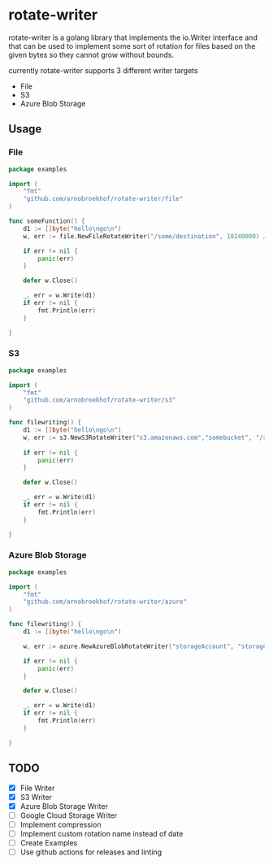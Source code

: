 # rotate-writer

rotate-writer is a golang library that implements the io.Writer interface and that can be used to implement 
some sort of rotation for files based on the given bytes so they cannot grow without bounds.

currently rotate-writer supports 3 different writer targets

* File
* S3
* Azure Blob Storage

## Usage

### File

```go
package examples

import (
    "fmt"
    "github.com/arnobroekhof/rotate-writer/file"
)

func someFunction() {
    d1 := []byte("hello\ngo\n")
    w, err := file.NewFileRotateWriter("/some/destination", 10240000) // set rotation size to 10MB

    if err != nil {
        panic(err)
    }

    defer w.Close()

    _, err = w.Write(d1)
    if err != nil {
        fmt.Println(err)
    }

}
```

### S3

```go
package examples

import (
    "fmt"
    "github.com/arnobroekhof/rotate-writer/s3"
)

func filewriting() {
    d1 := []byte("hello\ngo\n")
    w, err := s3.NewS3RotateWriter("s3.amazonaws.com","somebucket", "/some.object.name", ".txt", "eu-west-1", "some-access-key", "some-secret-key",true ,10240000)
    
    if err != nil {
        panic(err)
    }

    defer w.Close()

    _, err = w.Write(d1)
    if err != nil {
        fmt.Println(err)
    }

}
```

### Azure Blob Storage

```go
package examples

import (
    "fmt"
    "github.com/arnobroekhof/rotate-writer/azure"
)

func filewriting() {
    d1 := []byte("hello\ngo\n")

    w, err := azure.NewAzureBlobRotateWriter("storageAccount", "storageAccessKey", "containerName", "objectName", 10240000, "")

    if err != nil {
        panic(err)
    }

    defer w.Close()

    _, err = w.Write(d1)
    if err != nil {
        fmt.Println(err)
    }

}
```

## TODO

- [x] File Writer
- [x] S3 Writer
- [x] Azure Blob Storage Writer
- [ ] Google Cloud Storage Writer
- [ ] Implement compression
- [ ] Implement custom rotation name instead of date
- [ ] Create Examples
- [ ] Use github actions for releases and linting
